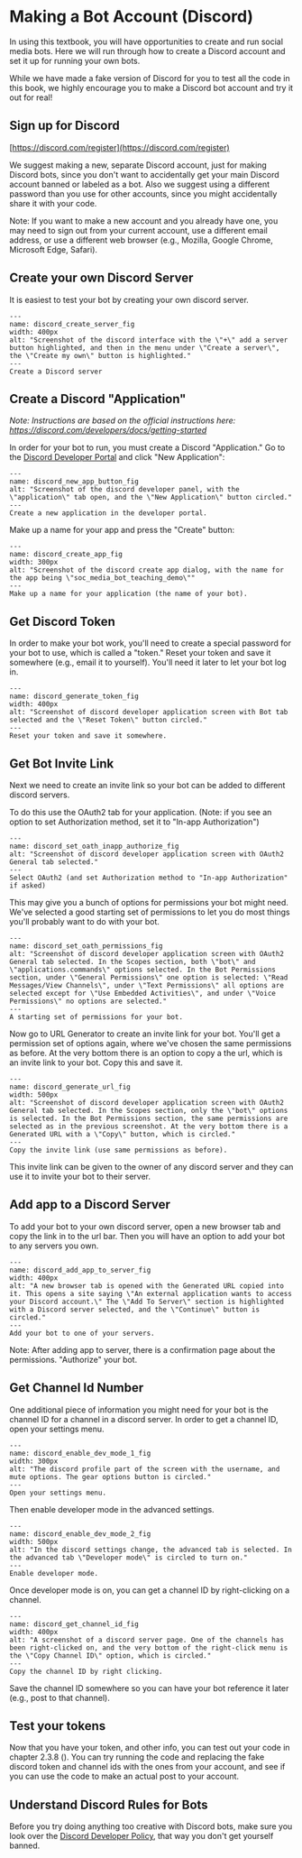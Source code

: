 # Making a Bot Account (Discord)

In using this textbook, you will have opportunities to create and run social media bots. Here we will run through how to create a Discord account and set it up for running your own bots.

While we have made a fake version of Discord for you to test all the code in this book, we highly encourage you to make a Discord bot account and try it out for real!

## Sign up for Discord
[https://discord.com/register](https://discord.com/register)

We suggest making a new, separate Discord account, just for making Discord bots, since you don't want to accidentally get your main Discord account banned or labeled as a bot. Also we suggest using a different password than you use for other accounts, since you might accidentally share it with your code.

Note: If you want to make a new account and you already have one, you may need to sign out from your current account, use a different email address, or use a different web browser (e.g., Mozilla, Google Chrome, Microsoft Edge, Safari).

## Create your own Discord Server
It is easiest to test your bot by creating your own discord server.

```{figure} discord_create_server.png
---
name: discord_create_server_fig
width: 400px
alt: "Screenshot of the discord interface with the \"+\" add a server button highlighted, and then in the menu under \"Create a server\", the \"Create my own\" button is highlighted."
---
Create a Discord server
```


## Create a Discord "Application"

_Note: Instructions are based on the official instructions here: https://discord.com/developers/docs/getting-started_

In order for your bot to run, you must create a Discord "Application." Go to the [Discord Developer Portal](https://discord.com/developers/) and click "New Application":

```{figure} discord_new_app_button.png
---
name: discord_new_app_button_fig
alt: "Screenshot of the discord developer panel, with the \"application\" tab open, and the \"New Application\" button circled."
---
Create a new application in the developer portal.
```

Make up a name for your app and press the "Create" button:

```{figure} discord_create_app.png
---
name: discord_create_app_fig
width: 300px
alt: "Screenshot of the discord create app dialog, with the name for the app being \"soc_media_bot_teaching_demo\""
---
Make up a name for your application (the name of your bot).
```

## Get Discord Token
In order to make your bot work, you'll need to create a special password for your bot to use, which is called a "token." Reset your token and save it somewhere (e.g., email it to yourself). You'll need it later to let your bot log in.

```{figure} discord_generate_token.png
---
name: discord_generate_token_fig
width: 400px
alt: "Screenshot of discord developer application screen with Bot tab selected and the \"Reset Token\" button circled."
---
Reset your token and save it somewhere.
```

## Get Bot Invite Link
Next we need to create an invite link so your bot can be added to different discord servers. 

To do this use the OAuth2 tab for your application. (Note: if you see an option to set Authorization method, set it to "In-app Authorization")

```{figure} discord_set_oath_inapp_authorize.png
---
name: discord_set_oath_inapp_authorize_fig
alt: "Screenshot of discord developer application screen with OAuth2 General tab selected."
---
Select OAuth2 (and set Authorization method to "In-app Authorization" if asked)
```

This may  give you a bunch of options for permissions your bot might need. We've selected a good starting set of permissions to let you do most things you'll probably want to do with your bot.

```{figure} discord_set_oath_permissions.png
---
name: discord_set_oath_permissions_fig
alt: "Screenshot of discord developer application screen with OAuth2 General tab selected. In the Scopes section, both \"bot\" and \"applications.commands\" options selected. In the Bot Permissions section, under \"General Permissions\" one option is selected: \"Read Messages/View Channels\", under \"Text Permissions\" all options are selected except for \"Use Embedded Activities\", and under \"Voice Permissions\" no options are selected."
---
A starting set of permissions for your bot.
```

Now go to URL Generator to create an invite link for your bot. You'll get a permission set of options again, where we've chosen the same permissions as before. At the very bottom there is an option to copy a the url, which is an invite link to your bot. Copy this and save it. 
```{figure} discord_generate_url.png
---
name: discord_generate_url_fig
width: 500px
alt: "Screenshot of discord developer application screen with OAuth2 General tab selected. In the Scopes section, only the \"bot\" options is selected. In the Bot Permissions section, the same permissions are selected as in the previous screenshot. At the very bottom there is a Generated URL with a \"Copy\" button, which is circled."
---
Copy the invite link (use same permissions as before).
```

This invite link can be given to the owner of any discord server and they can use it to invite your bot to their server.

## Add app to a Discord Server
To add your bot to your own discord server, open a new browser tab and copy the link in to the url bar. Then you will have an option to add your bot to any servers you own.

```{figure} discord_add_app_to_server.png
---
name: discord_add_app_to_server_fig
width: 400px
alt: "A new browser tab is opened with the Generated URL copied into it. This opens a site saying \"An external application wants to access your Discord account.\" The \"Add To Server\" section is highlighted with a Discord server selected, and the \"Continue\" button is circled."
---
Add your bot to one of your servers.
```

Note: After adding app to server, there is a confirmation page about the permissions. "Authorize" your bot.

## Get Channel Id Number

One additional piece of information you might need for your bot is the channel ID for a channel in a discord server. In order to get a channel ID, open your settings menu.

```{figure} discord_enable_dev_mode_1.png
---
name: discord_enable_dev_mode_1_fig
width: 300px
alt: "The discord profile part of the screen with the username, and mute options. The gear options button is circled."
---
Open your settings menu.
```

Then enable developer mode in the advanced settings.
```{figure} discord_enable_dev_mode_2.png
---
name: discord_enable_dev_mode_2_fig
width: 500px
alt: "In the discord settings change, the advanced tab is selected. In the advanced tab \"Developer mode\" is circled to turn on."
---
Enable developer mode.
```

Once developer mode is on, you can get a channel ID by right-clicking on a channel.
```{figure} discord_get_channel_id.png
---
name: discord_get_channel_id_fig
width: 400px
alt: "A screenshot of a discord server page. One of the channels has been right-clicked on, and the very bottom of the right-click menu is the \"Copy Channel ID\" option, which is circled."
---
Copy the channel ID by right clicking.
```

Save the channel ID somewhere so you can have your bot reference it later (e.g., post to that channel).

##  Test your tokens
Now that you have your token, and other info, you can test out your code in chapter 2.3.8 ([](../../ch02_definitions/03_automation/08_demo.ipynb)). You can try running the code and replacing the fake discord token and channel ids with the ones from your account, and see if you can use the code to make an actual post to your account.

## Understand Discord Rules for Bots
Before you try doing anything too creative with Discord bots, make sure you look over the [Discord Developer Policy](https://discord.com/developers/docs/policies-and-agreements/developer-policy), that way you don't get yourself banned.